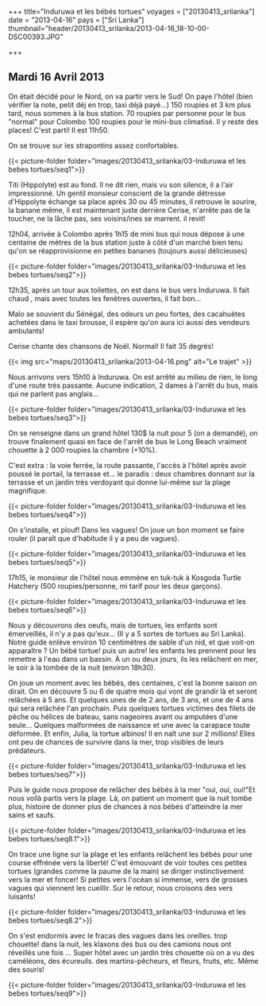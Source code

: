 +++
title="Induruwa et les bébés tortues"
voyages = ["20130413_srilanka"]
date = "2013-04-16"
pays = ["Sri Lanka"]
thumbnail="header/20130413_srilanka/2013-04-16_18-10-00-DSC00393.JPG"

+++


## Mardi 16 Avril 2013

On était décidé pour le Nord, on va partir vers le Sud!  On paye l'hôtel (bien vérifier la note, petit déj en trop, taxi déjà payé...)
150 roupies et 3 km plus tard, nous sommes à la bus station.
70 roupies par personne pour le bus "normal" pour Colombo 100 roupies pour le mini-bus climatisé. Il y reste des places! C'est parti! Il est 11h50.

On se trouve sur les strapontins assez confortables.

{{< picture-folder folder="images/20130413_srilanka/03-Induruwa et les bebes tortues/seq1">}}


Titi (Hippolyte) est au fond. Il ne dit rien, mais vu son silence, il a l'air impressionné. Un gentil monsieur conscient de la grande détresse d'Hippolyte échange sa place après 30 ou 45 minutes, il retrouve le sourire, la banane même, il est maintenant juste derrière Cerise, n'arrête pas de la toucher, ne la lâche pas, ses voisins/ines se marrent. il revit!


12h04, arrivée à Colombo après 1h15 de mini bus qui nous dépose à une centaine de mètres de la bus station juste à côté d'un marché bien tenu qu'on se réapprovisionne en petites bananes (toujours aussi délicieuses)

{{< picture-folder folder="images/20130413_srilanka/03-Induruwa et les bebes tortues/seq2">}}

12h35, après un tour aux toilettes, on est dans le bus vers Induruwa.
Il fait chaud , mais avec toutes les fenêtres ouvertes, il fait bon...

Malo se souvient du Sénégal, des odeurs un peu fortes, des cacahuètes achetées dans le taxi brousse, il espère qu'on aura ici aussi des vendeurs ambulants!

Cerise chante des chansons de Noël. Normal! Il fait 35 degrés!

{{< img src="maps/20130413_srilanka/2013-04-16.png" alt="Le trajet" >}}


Nous arrivons  vers 15h10 à Induruwa. On est arrêté au milieu de rien, le long d'une route très passante. Aucune indication, 2 dames à l'arrêt du bus, mais qui ne parlent pas anglais... 

{{< picture-folder folder="images/20130413_srilanka/03-Induruwa et les bebes tortues/seq3">}}

On se renseigne dans un grand hôtel 130$ la nuit pour 5 (on a demandé), on trouve finalement quasi en face de l'arrêt de bus le Long Beach vraiment chouette à 2 000 roupies la chambre (+10%). 

C'est extra : la voie ferrée, la route passante, l'accès à l'hôtel après avoir poussé le portail, la terrasse et... le paradis : deux chambres donnant sur la terrasse et un jardin très verdoyant qui donne lui-même sur la plage magnifique. 

{{< picture-folder folder="images/20130413_srilanka/03-Induruwa et les bebes tortues/seq4">}}

On s'installe, et plouf! Dans les vagues! On joue un bon moment se faire rouler (il paraît que d'habitude il y a peu de vagues).

{{< picture-folder folder="images/20130413_srilanka/03-Induruwa et les bebes tortues/seq5">}}

17h15, le monsieur de l'hôtel nous emmène en tuk-tuk à Kosgoda Turtle Hatchery (500 roupies/personne, mi tarif pour les deux garçons).

{{< picture-folder folder="images/20130413_srilanka/03-Induruwa et les bebes tortues/seq6">}}

Nous y découvrons des oeufs, mais de tortues, les enfants sont émerveillés, il n'y a pas qu'eux... (Il y a 5 sortes de tortues au Sri Lanka). Notre guide enlève environ 10 centimètres de sable d'un nid, et que voit-on apparaître ? Un bébé tortue! puis un autre! les enfants les prennent pour les remettre à l'eau dans un bassin. À un ou deux jours, ils les relâchent en mer, le soir à la tombée de la nuit (environ 18h30). 



On joue un moment avec les bébés, des centaines, c'est la bonne saison on dirait. On en découvre 5 ou 6 de quatre mois qui vont de grandir là et seront relâchées à 5 ans. Et quelques unes de de 2 ans, de 3 ans, et une de 4 ans qui sera relâchée l'an prochain. Puis quelques tortues victimes des filets de pêche ou hélices de bateau, sans nageoires avant ou amputées d'une seule... Quelques malformées de naissance et une avec la carapace toute déformée. Et enfin, Julia, la tortue albinos! Il en naît une sur 2 millions! Elles ont peu de chances de survivre dans la mer, trop visibles de leurs prédateurs. 

{{< picture-folder folder="images/20130413_srilanka/03-Induruwa et les bebes tortues/seq7">}}

Puis le guide nous propose de relâcher des bébés à la mer "oui, oui, oui!"Et nous voilà partis vers la plage. Là, on patient un moment que la nuit tombe plus, histoire de donner plus de chances à nos bébés d'atteindre la mer sains et saufs.

{{< picture-folder folder="images/20130413_srilanka/03-Induruwa et les bebes tortues/seq8.1">}}

On trace une ligne sur la plage et les enfants relâchent les bébés pour une course effrénée vers la liberté! C'est émouvant de voir toutes ces petites tortues (grandes comme la paume de la main) se diriger instinctivement vers la mer et foncer! Si petites vers l'océan si immense, vers de grosses vagues qui viennent les cueillir. Sur le retour, nous croisons des vers luisants!

{{< picture-folder folder="images/20130413_srilanka/03-Induruwa et les bebes tortues/seq8.2">}}

On s'est endormis avec le fracas des vagues dans les oreilles. trop chouette! dans la nuit, les klaxons des bus ou des camions nous ont réveillés une fois ... Super hôtel avec un jardin très chouette où on a vu des caméléons, des écureuils. des martins-pêcheurs, et fleurs, fruits, etc. Même des souris!

{{< picture-folder folder="images/20130413_srilanka/03-Induruwa et les bebes tortues/seq9">}}


